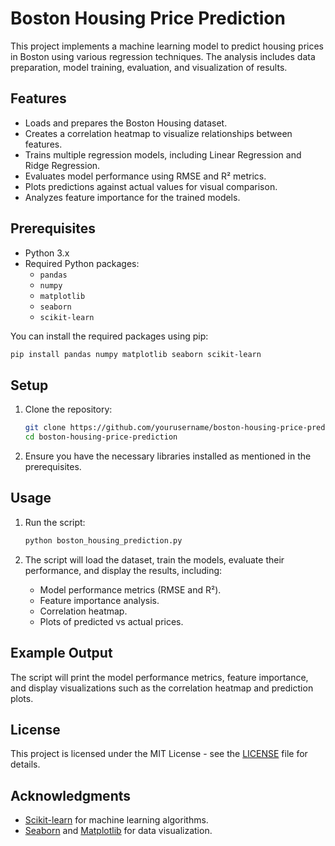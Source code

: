 
# Boston Housing Price Prediction

This project implements a machine learning model to predict housing prices in Boston using various regression techniques. The analysis includes data preparation, model training, evaluation, and visualization of results.

## Features

- Loads and prepares the Boston Housing dataset.
- Creates a correlation heatmap to visualize relationships between features.
- Trains multiple regression models, including Linear Regression and Ridge Regression.
- Evaluates model performance using RMSE and R² metrics.
- Plots predictions against actual values for visual comparison.
- Analyzes feature importance for the trained models.

## Prerequisites

- Python 3.x
- Required Python packages:
  - `pandas`
  - `numpy`
  - `matplotlib`
  - `seaborn`
  - `scikit-learn`

You can install the required packages using pip:

```bash
pip install pandas numpy matplotlib seaborn scikit-learn
```

## Setup

1. Clone the repository:

   ```bash
   git clone https://github.com/yourusername/boston-housing-price-prediction.git
   cd boston-housing-price-prediction
   ```

2. Ensure you have the necessary libraries installed as mentioned in the prerequisites.

## Usage

1. Run the script:

   ```bash
   python boston_housing_prediction.py
   ```

2. The script will load the dataset, train the models, evaluate their performance, and display the results, including:
   - Model performance metrics (RMSE and R²).
   - Feature importance analysis.
   - Correlation heatmap.
   - Plots of predicted vs actual prices.

## Example Output

The script will print the model performance metrics, feature importance, and display visualizations such as the correlation heatmap and prediction plots.

## License

This project is licensed under the MIT License - see the [LICENSE](LICENSE) file for details.

## Acknowledgments

- [Scikit-learn](https://scikit-learn.org/) for machine learning algorithms.
- [Seaborn](https://seaborn.pydata.org/) and [Matplotlib](https://matplotlib.org/) for data visualization.

